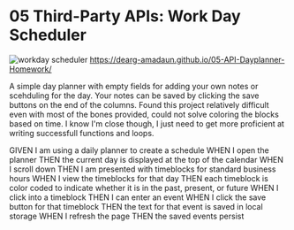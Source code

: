 # 05 Third-Party APIs: Work Day Scheduler

![workday scheduler](https://user-images.githubusercontent.com/83721789/125011618-ce5d2a00-e036-11eb-8be1-cafb918a2b79.jpg)
https://dearg-amadaun.github.io/05-API-Dayplanner-Homework/

A simple day planner with empty fields for adding your own notes or scehduling for the day. Your notes can be saved by clicking the save buttons on the end of the columns.
Found this project relatively difficult even with most of the bones provided, could not solve coloring the blocks based on time. I know I'm close though, I just need to get more proficient at writing successfull functions and loops.


GIVEN I am using a daily planner to create a schedule
WHEN I open the planner
THEN the current day is displayed at the top of the calendar
WHEN I scroll down
THEN I am presented with timeblocks for standard business hours
WHEN I view the timeblocks for that day
THEN each timeblock is color coded to indicate whether it is in the past, present, or future
WHEN I click into a timeblock
THEN I can enter an event
WHEN I click the save button for that timeblock
THEN the text for that event is saved in local storage
WHEN I refresh the page
THEN the saved events persist
```


